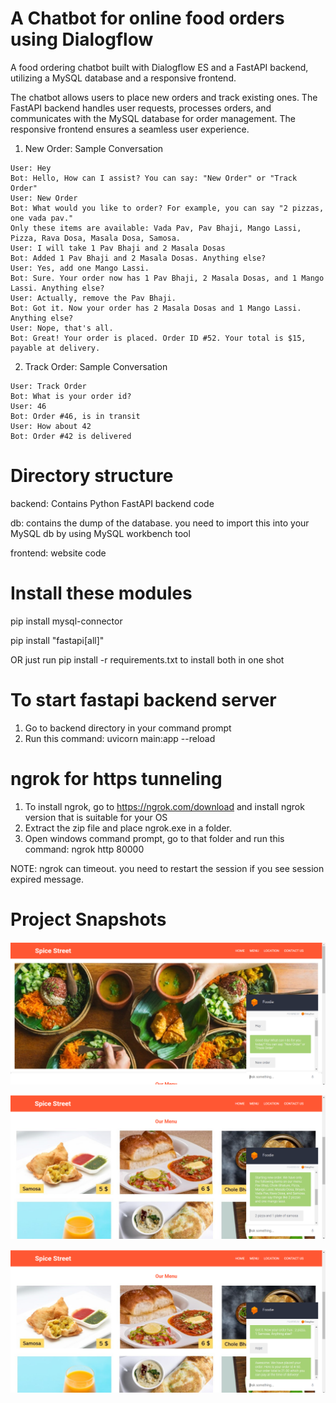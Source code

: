 A Chatbot for online food orders using Dialogflow 
===================
A food ordering chatbot built with Dialogflow ES and a FastAPI backend, utilizing a MySQL database and a responsive frontend. 

The chatbot allows users to place new orders and track existing ones. The FastAPI backend handles user requests, processes orders, and communicates with the MySQL database for order management. The responsive frontend ensures a seamless user experience.

1) New Order: Sample Conversation
```
User: Hey
Bot: Hello, How can I assist? You can say: "New Order" or "Track Order"
User: New Order
Bot: What would you like to order? For example, you can say "2 pizzas, one vada pav."
Only these items are available: Vada Pav, Pav Bhaji, Mango Lassi, Pizza, Rava Dosa, Masala Dosa, Samosa.
User: I will take 1 Pav Bhaji and 2 Masala Dosas
Bot: Added 1 Pav Bhaji and 2 Masala Dosas. Anything else?
User: Yes, add one Mango Lassi.
Bot: Sure. Your order now has 1 Pav Bhaji, 2 Masala Dosas, and 1 Mango Lassi. Anything else?
User: Actually, remove the Pav Bhaji.
Bot: Got it. Now your order has 2 Masala Dosas and 1 Mango Lassi. Anything else?
User: Nope, that's all.
Bot: Great! Your order is placed. Order ID #52. Your total is $15, payable at delivery.
```

2) Track Order: Sample Conversation
```
User: Track Order
Bot: What is your order id?
User: 46
Bot: Order #46, is in transit
User: How about 42
Bot: Order #42 is delivered
```

Directory structure
===================
backend: Contains Python FastAPI backend code

db: contains the dump of the database. you need to import this into your MySQL db by using MySQL workbench tool

frontend: website code

Install these modules
======================

pip install mysql-connector

pip install "fastapi[all]"

OR just run pip install -r requirements.txt to install both in one shot

To start fastapi backend server
================================
1. Go to backend directory in your command prompt
2. Run this command: uvicorn main:app --reload

ngrok for https tunneling
================================
1. To install ngrok, go to https://ngrok.com/download and install ngrok version that is suitable for your OS
2. Extract the zip file and place ngrok.exe in a folder.
3. Open windows command prompt, go to that folder and run this command: ngrok http 80000

NOTE: ngrok can timeout. you need to restart the session if you see session expired message.

Project Snapshots
===================

![Screenshot](https://github.com/PoojaKHalannavar/FoodChatBot/blob/main/assets/screenshot1.PNG)

![Screenshot](https://github.com/PoojaKHalannavar/FoodChatBot/blob/main/assets/screenshot2.PNG)

![Screenshot](https://github.com/PoojaKHalannavar/FoodChatBot/blob/main/assets/screenshot3.PNG)

